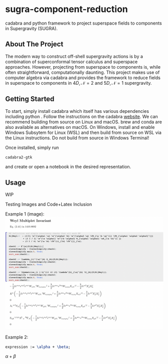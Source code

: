 # sugra-component-reduction
cadabra and python framework to project superspace fields to components in Supergravity (SUGRA).

## About The Project
The modern way to construct off-shell supergravity actions is by a combination of superconformal tensor calculus and superspace approaches. 
However, projecting from superspace to components is, while often straightforward, computationally daunting. This project makes use of computer algebra via cadabra
and provides the framework to reduce fields in superspace to components in $4D, \mathcal{N}=2$ and $5D, \mathcal{N}=1$ supergravity.

## Getting Started
To start, simply install cadabra which itself has various dependencies including python . Follow the instructions on the cadabra [website](https://cadabra.science/download.html).
We can recommend building from source on Linux and macOS. brew and conda are also available as alternatives on macOS.
On Windows, install and enable Windows Subsytem for Linux (WSL) and then build from source on WSL via the Linux instructions. Do not build from source in Windows Terminal!

Once installed, simply run 

```sh
cadabra2-gtk
```

and create or open a notebook in the desired representation.

## Usage
WIP

Testing Images and Code+Latex Inclusion

Example 1 (image):
![Alt text](/images/exampleWeyl2.png?raw=true "Weyl2 Example")

Example 2:

```latex
expression := \alpha + \beta;
```

$\alpha + \beta$